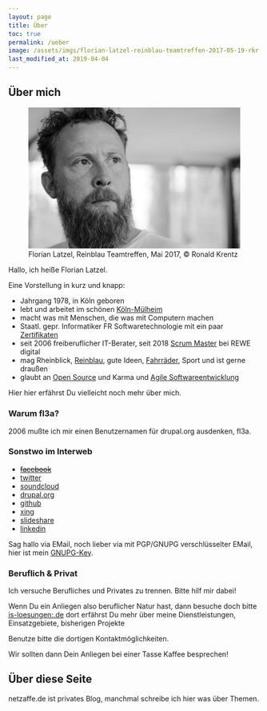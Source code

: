 ```yaml
---
layout: page
title: Über 
toc: true
permalink: /ueber
image: /assets/imgs/florian-latzel-reinblau-teamtreffen-2017-05-19-rkr.jpg
last_modified_at: 2019-04-04
---
```

## Über mich

<figure role="group">
  <img src="/assets/imgs/florian-latzel-reinblau-teamtreffen-2017-05-19-rkr.jpg" alt="Florian Latzel, Reinblau Teamtreffen, Mai 2017" />
  <figcaption>Florian Latzel, Reinblau Teamtreffen, Mai 2017, &copy; Ronald Krentz</figcaption>
</figure>  

Hallo, ich heiße Florian Latzel.

Eine Vorstellung in kurz und knapp:

- Jahrgang 1978, in Köln geboren
- lebt und arbeitet im schönen [Köln-Mülheim](/tags/muellem/index.html)
- macht was mit Menschen, die was mit Computern machen
- Staatl. gepr. Informatiker FR Softwaretechnologie mit ein paar [Zertifikaten](/tags/zertifikat/index.html)
- seit 2006 freiberuflicher IT-Berater, seit 2018 [Scrum Master](/tags/scrum-master/index.html) bei REWE digital
- mag Rheinblick, [Reinblau](/tags/reinblau/index.html), gute Ideen, [Fahrräder](/tags/fahrrad/index.html), Sport und ist gerne draußen
- glaubt an [Open Source](/tags/open-source/index.html) und Karma und [Agile Softwareentwicklung](/tags/agile/index.html)

Hier hier erfährst Du vielleicht noch mehr über mich.

### Warum fl3a?

2006 mußte ich mir einen Benutzernamen für drupal.org ausdenken, fl3a.

### Sonstwo im Interweb

- [~~facebook~~](/node/1630)
- [twitter](http://twitter.com/fl3a)
- [soundcloud](http://soundcloud.com/florian-latzel/favorites)
- [drupal.org](http://drupal.org/user/51103)
- [github](https://github.com/fl3a)
- [xing](http://www.xing.com/profile/Florian_Latzel)
- [slideshare](http://de.slideshare.net/fl3a)
- [linkedin](https://de.linkedin.com/in/florianlatzel/en)

Sag hallo via EMail, noch lieber via mit PGP/GNUPG verschlüsselter EMail, 
hier ist mein [GNUPG-Key](https://keyserver.ubuntu.com/pks/lookup?op=get&search=0x768146CD269B69D1).

### Beruflich & Privat

Ich versuche Berufliches und Privates zu trennen.
Bitte hilf mir dabei!

Wenn Du ein Anliegen also beruflicher Natur hast, dann besuche doch bitte [is-loesungen:.de](https://is-loesungen.de)
dort erfährst Du mehr über meine Dienstleistungen, Einsatzgebiete, bisherigen Projekte 

Benutze bitte die dortigen Kontaktmöglichkeiten.

Wir sollten dann Dein Anliegen bei einer Tasse Kaffee besprechen!

## Über diese Seite

netzaffe.de ist privates Blog, manchmal schreibe ich hier was über Themen.

